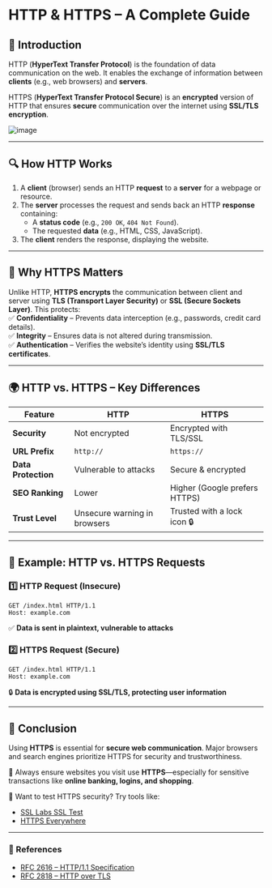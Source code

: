 # HTTP & HTTPS – A Complete Guide  

## 📌 Introduction  
HTTP (**HyperText Transfer Protocol**) is the foundation of data communication on the web. It enables the exchange of information between **clients** (e.g., web browsers) and **servers**.  

HTTPS (**HyperText Transfer Protocol Secure**) is an **encrypted** version of HTTP that ensures **secure** communication over the internet using **SSL/TLS encryption**.  

![image](https://github.com/user-attachments/assets/992dc9e5-6aa9-4f50-9399-da472dcf432a)

---

## 🔍 How HTTP Works  
1. A **client** (browser) sends an HTTP **request** to a **server** for a webpage or resource.  
2. The **server** processes the request and sends back an HTTP **response** containing:  
   - A **status code** (e.g., `200 OK`, `404 Not Found`).  
   - The requested **data** (e.g., HTML, CSS, JavaScript).  
3. The **client** renders the response, displaying the website.  

---

## 🔐 Why HTTPS Matters  
Unlike HTTP, **HTTPS encrypts** the communication between client and server using **TLS (Transport Layer Security)** or **SSL (Secure Sockets Layer)**. This protects:  
✅ **Confidentiality** – Prevents data interception (e.g., passwords, credit card details).  
✅ **Integrity** – Ensures data is not altered during transmission.  
✅ **Authentication** – Verifies the website’s identity using **SSL/TLS certificates**.  

---

## 🌍 HTTP vs. HTTPS – Key Differences  

| Feature     | HTTP | HTTPS |
|------------|------|-------|
| **Security** | Not encrypted | Encrypted with TLS/SSL |
| **URL Prefix** | `http://` | `https://` |
| **Data Protection** | Vulnerable to attacks | Secure & encrypted |
| **SEO Ranking** | Lower | Higher (Google prefers HTTPS) |
| **Trust Level** | Unsecure warning in browsers | Trusted with a lock icon 🔒 |

---

## 📜 Example: HTTP vs. HTTPS Requests  

### **1️⃣ HTTP Request (Insecure)**  
```
GET /index.html HTTP/1.1  
Host: example.com  
```
✅ **Data is sent in plaintext, vulnerable to attacks**  

### **2️⃣ HTTPS Request (Secure)**  
```
GET /index.html HTTP/1.1  
Host: example.com  
```
🔒 **Data is encrypted using SSL/TLS, protecting user information**  

---

## 🚀 Conclusion  
Using **HTTPS** is essential for **secure web communication**. Major browsers and search engines prioritize HTTPS for security and trustworthiness.  

📌 Always ensure websites you visit use **HTTPS**—especially for sensitive transactions like **online banking, logins, and shopping**.  

🔹 Want to test HTTPS security? Try tools like:  
- [SSL Labs SSL Test](https://www.ssllabs.com/ssltest/)  
- [HTTPS Everywhere](https://www.eff.org/https-everywhere)  

---

### 🔗 References  
- [RFC 2616 – HTTP/1.1 Specification](https://datatracker.ietf.org/doc/html/rfc2616)  
- [RFC 2818 – HTTP over TLS](https://datatracker.ietf.org/doc/html/rfc2818)  

